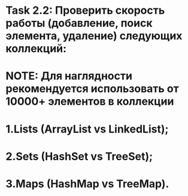 # Task 2.2: Проверить скорость работы (добавление, поиск элемента, удаление) следующих коллекций:
# NOTE: Для наглядности рекомендуется использовать от 10000+ элементов в коллекции
# 1.Lists (ArrayList vs LinkedList);
# 2.Sets (HashSet vs TreeSet);
# 3.Maps (HashMap vs TreeMap).